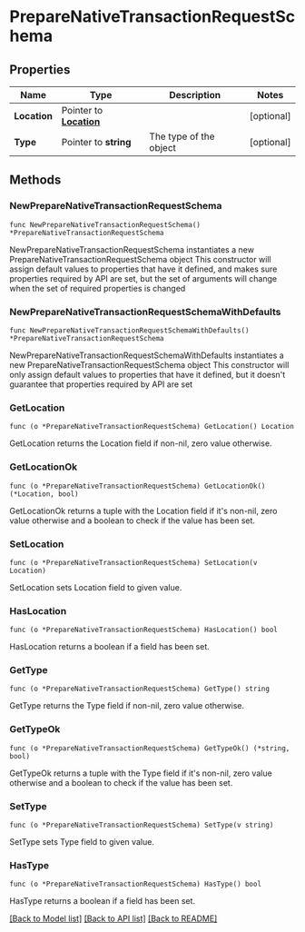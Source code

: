 # PrepareNativeTransactionRequestSchema

## Properties

Name | Type | Description | Notes
------------ | ------------- | ------------- | -------------
**Location** | Pointer to [**Location**](Location.md) |  | [optional] 
**Type** | Pointer to **string** | The type of the object | [optional] 

## Methods

### NewPrepareNativeTransactionRequestSchema

`func NewPrepareNativeTransactionRequestSchema() *PrepareNativeTransactionRequestSchema`

NewPrepareNativeTransactionRequestSchema instantiates a new PrepareNativeTransactionRequestSchema object
This constructor will assign default values to properties that have it defined,
and makes sure properties required by API are set, but the set of arguments
will change when the set of required properties is changed

### NewPrepareNativeTransactionRequestSchemaWithDefaults

`func NewPrepareNativeTransactionRequestSchemaWithDefaults() *PrepareNativeTransactionRequestSchema`

NewPrepareNativeTransactionRequestSchemaWithDefaults instantiates a new PrepareNativeTransactionRequestSchema object
This constructor will only assign default values to properties that have it defined,
but it doesn't guarantee that properties required by API are set

### GetLocation

`func (o *PrepareNativeTransactionRequestSchema) GetLocation() Location`

GetLocation returns the Location field if non-nil, zero value otherwise.

### GetLocationOk

`func (o *PrepareNativeTransactionRequestSchema) GetLocationOk() (*Location, bool)`

GetLocationOk returns a tuple with the Location field if it's non-nil, zero value otherwise
and a boolean to check if the value has been set.

### SetLocation

`func (o *PrepareNativeTransactionRequestSchema) SetLocation(v Location)`

SetLocation sets Location field to given value.

### HasLocation

`func (o *PrepareNativeTransactionRequestSchema) HasLocation() bool`

HasLocation returns a boolean if a field has been set.

### GetType

`func (o *PrepareNativeTransactionRequestSchema) GetType() string`

GetType returns the Type field if non-nil, zero value otherwise.

### GetTypeOk

`func (o *PrepareNativeTransactionRequestSchema) GetTypeOk() (*string, bool)`

GetTypeOk returns a tuple with the Type field if it's non-nil, zero value otherwise
and a boolean to check if the value has been set.

### SetType

`func (o *PrepareNativeTransactionRequestSchema) SetType(v string)`

SetType sets Type field to given value.

### HasType

`func (o *PrepareNativeTransactionRequestSchema) HasType() bool`

HasType returns a boolean if a field has been set.


[[Back to Model list]](../README.md#documentation-for-models) [[Back to API list]](../README.md#documentation-for-api-endpoints) [[Back to README]](../README.md)


